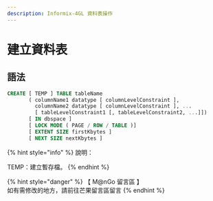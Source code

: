 ```yaml
---
description: Informix-4GL 資料表操作
---
```


# 建立資料表

## 語法

```sql
CREATE [ TEMP ] TABLE tableName
       ( columnName1 datatype [ columnLevelConstraint ],
         columnName2 datatype [ columnLevelConstraint ], ...
         [ tableLevelConstraint1 [, tableLevelConstraint2, ...]])
       [ IN dbspace ]
       [ LOCK MODE ( PAGE / ROW / TABLE )]
       [ EXTENT SIZE firstKbytes ]
       [ NEXT SIZE nextKbytes ]
```

{% hint style="info" %}
說明：

TEMP：建立暫存檔。
{% endhint %}

{% hint style="danger" %}
【 M@nGo 留言區 】\
如有需修改的地方，請前往芒果留言區留言
{% endhint %}
